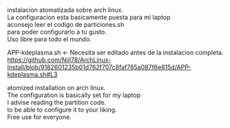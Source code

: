 instalacion atomatizada sobre arch linux.                      
La configuracion esta basicamente puesta para mi laptop        
aconsejo leer el codigo de particiones.sh                  
para poder configurarlo a tu gusto.                              
Uso libre para todo el mundo.                           

APP-kdeplasma.sh <- Necesita ser editado antes de la instalacion completa.
https://github.com/Niil78/ArchLinux-Install/blob/9182601235b01d762f707c8faf785a087f6e815d/APP-kdeplasma.sh#L3




atomized installation on arch linux.                    
The configuration is basically set for my laptop        
I advise reading the partition code.                    
to be able to configure it to your liking.              
Free use for everyone.                                  

